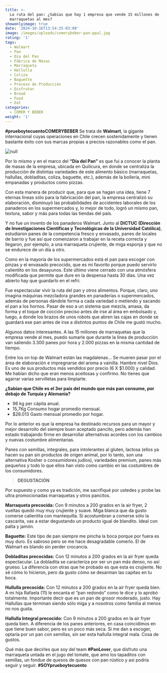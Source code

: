 ```yaml
---
title: >-
  La ruta del pan: ¿Sabías que hay 1 empresa que vende 15 millones de
  marraquetas al mes? 
showonlyimage: true
date: '2024-10-16T13:54:25-03:00'
image: /images/uploads/comerybeber-pan-ppal.jpg
rating: '1'
tags:
  - Walmart
  - Pan
  - Día del Pan
  - Fábrica de Masas
  - Marraqueta
  - Hallulla
  - Coliza
  - Baguette
  - Proceso de Producción
  - Disfrutar
  - Bread
  - Food
  - Eat
categories:
  - COMER Y BEBER
weight: '1'
---
```

**\#prueboytecuentoCOMERYBEBER** Se trata de **Walmart**, la gigante internacional cuyas operaciones en Chile crecen sostenidamente y tienen bastante éxito con sus marcas propias a precios razonables como el pan.

<!--more-->

![null](/images/uploads/comerybeber-pan-ppal.jpg)

Por lo mismo y en el marco del **“Día del Pan”** es que fui a conocer la planta de masas de la empresa, ubicada en Quilicura, en donde se centraliza la producción de distintas variedades de este alimento básico (marraquetas, hallullas, dobladitas, coliza, baguette, etc.), además de la bollería, mini empanadas y productos como pizzas.

Con esta manera de producir que, para que se hagan una idea, tiene 7 eternas líneas sólo para la fabricación del pan, la empresa centralizó su elaboración, disminuyó las probabilidades de accidentes laborales de los panaderos en los supermercados y, lo mejor de todo, logró un mismo pan, textura, sabor y más para todas las tiendas del país.

Y no fue un invento de los panaderos Walmart. Junto al **DICTUC (Dirección de Investigaciones Científicas y Tecnológicas de la Universidad Católica)**, estudiaron panes de la competencia fresco y envasado, panes de locales de barrio y fue así que comenzaron a trabajar en la receta correcta y llegaron, por ejemplo, a una marraqueta crujiente, de miga esponja y que no se endurece de un día a otro.

Como en la mayoría de los supermercados está el pan para escoger con pinzas y el envasado precocido, que es mi favorito porque puedo servirlo calientito en los desayunos. Este último viene cerrado con una atmósfera modificada que permite que dure en la despensa hasta 30 días. Una vez abierto hay que guardarlo en el refri. 

Fue espectacular vivir la ruta del pan y otros alimentos. Porque, claro, uno imagina máquinas mezcladora grandes en panaderías o supermercados, además de personas dándole forma a cada variedad o metiendo y sacando el pan a los hornos. Pasar de eso a un sistema que mezcla, amasa, da forma y el toque de cocción preciso antes de irse al área en embolsado y, luego, a donde los brazos de unos robots que abren las cajas en donde se guardará ese pan antes de irse a distintos puntos de Chile me gustó mucho.

Algunos datos interesantes. A las 15 millones de marraquetas que la empresa vende al mes, puedo sumarle que durante la línea de producción van saliendo 3.300 panes por hora y 2.000 pizzas en la misma cantidad de tiempo. 

Entre los on top de Walmart están las magdalenas… Se mueren pasar por el área de elaboración e impregnarse del aroma a vainilla. Hambre nivel Dios. Es uno de sus productos más vendidos por precio (6 X $1.000) y calidad. Me habían dicho que eran menos aceitosas y confirmo. No tienes que agarrar varias servilletas para limpiarte.

**¿Sabían que Chile es el 3er país del mundo que más pan consume, por debajo de Turquía y Alemania?**

* 96 kg per cápita anual.
* 15,7Kg Consumo hogar promedio mensual.
* $28.013 Gasto mensual promedio por hogar.

Por lo anterior es que la empresa ha destinado recursos para un mayor y mejor desarrollo del siempre buen aceptado pancito, pero además han estado trabajando firme en desarrollar alternativas acordes con los cambios y nuevas costumbre alimentarias.

Panes con semillas, integrales, para intolerantes al gluten, lactosa (ellos ya hacen su pan sin productos de origen animal, por lo tanto, son una alternativa Kosher o consumidores judíos), variedades premium, panes más pequeños y todo lo que ellos han visto como cambio en las costumbres de los consumidores.

> **DEGUSTACIÓN**

Por supuesto y como ya es tradición, me sacrifiqué por ustedes y probe las ultra promocionadas marraquetas y otros pancitos. 

**Marraqueta precocida:** Con 9 minutos a 200 grados en la air fryer, 2 vueltas quedó muy muy crujiente y suave. Miga blanca que da gusto comerse calientita con mantequilla. Si acostumbran a comerse sólo la cascarita, vas a estar degustando un producto igual de blandito. Ideal con palta y jamón.

**Baguette:** Este tipo de pan siempre me pincha la boca porque por fuera es muy duro. Es sabroso pero se me hace desagradable comerlo. El de Walmart es blando sin perder crocancia.

**Dobladitas precocidas:** Con 12 minutos a 200 grados en la air fryer queda espectacular. La dobladita se caracteriza por ser un pan más denso, no así grueso. La diferencia con otras que he probado es que esta es crujiente. No sé cómo lo hicieron, pero da gusto cómo se desarman las capitas en tu boca.

**Hullulla precocida:** Con 12 minutos a 200 grados en la air fryer queda bien. A mi hija Rafaela (11) le encanta el “pan redondo” como le dice y lo aprobó totalmente. Importante decir que es un pan de grosor moderado, justo. Hay Hallullas que terminan siendo sólo miga y a nosotros como familia al menos no nos gusta.

**Hallulla Integral precocido:** Con 9 minutos a 200 grados en la air fryer queda bien. A diferencia de los panes anteriores, en casa coincidimos en que tiene buen sabor, pero es un poco más seca. Si me dan a escoger, optaría por un pan con semillas, sin ser esta hallulla integral mala. Cosa de gustos.

Qué más que decirles que soy del team **\#PanLover**, que disfruto una marraqueta untada en el jugo del tomate, que amo los tapaditos con semillas, un fondue de quesos de quesos con pan rústico y así podría seguir y seguir. **\#SOYprueboytecuento**
